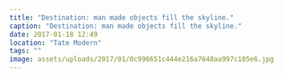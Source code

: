 ```yaml
---
title: "Destination: man made objects fill the skyline."
caption: "Destination: man made objects fill the skyline."
date: 2017-01-18 12:49
location: "Tate Modern"
tags: ""
image: assets/uploads/2017/01/0c996651c444e216a7648aa997c105e6.jpg
---
```

